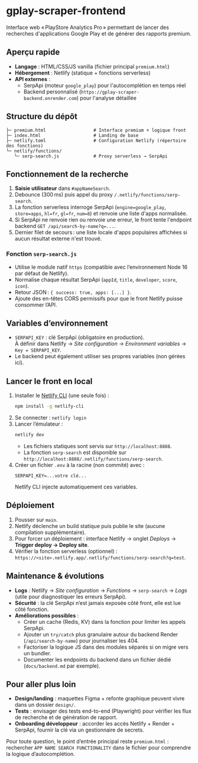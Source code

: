 # gplay-scraper-frontend

Interface web « PlayStore Analytics Pro » permettant de lancer des recherches d'applications Google Play et de générer des rapports premium.

## Aperçu rapide
- **Langage** : HTML/CSS/JS vanilla (fichier principal `premium.html`)
- **Hébergement** : Netlify (statique + fonctions serverless)
- **API externes** :
  - SerpApi (moteur `google_play`) pour l'autocomplétion en temps réel
  - Backend personnalisé (`https://gplay-scraper-backend.onrender.com`) pour l'analyse détaillée

## Structure du dépôt
```
├─ premium.html                  # Interface premium + logique front
├─ index.html                    # Landing de base
├─ netlify.toml                  # Configuration Netlify (répertoire des fonctions)
└─ netlify/functions/
   └─ serp-search.js             # Proxy serverless → SerpApi
```

## Fonctionnement de la recherche
1. **Saisie utilisateur** dans `#appNameSearch`.
2. Debounce (300 ms) puis appel du proxy `/.netlify/functions/serp-search`.
3. La fonction serverless interroge SerpApi (`engine=google_play`, `store=apps`, `hl=fr`, `gl=fr`, `num=8`) et renvoie une liste d'apps normalisée.
4. Si SerpApi ne renvoie rien ou renvoie une erreur, le front tente l'endpoint backend `GET /api/search-by-name?q=...`.
5. Dernier filet de secours : une liste locale d'apps populaires affichées si aucun résultat externe n'est trouvé.

### Fonction `serp-search.js`
- Utilise le module natif `https` (compatible avec l’environnement Node 16 par défaut de Netlify).
- Normalise chaque résultat SerpApi (`appId`, `title`, `developer`, `score`, `icon`).
- Retour JSON : `{ success: true, apps: [...] }`.
- Ajoute des en-têtes CORS permissifs pour que le front Netlify puisse consommer l’API.

## Variables d’environnement
- `SERPAPI_KEY` : clé SerpApi (obligatoire en production).  
  À définir dans Netlify → *Site configuration* → *Environment variables* → `Key = SERPAPI_KEY`.
- Le backend peut également utiliser ses propres variables (non gérées ici).

## Lancer le front en local
1. Installer le [Netlify CLI](https://docs.netlify.com/cli/get-started/) (une seule fois) :
   ```bash
   npm install -g netlify-cli
   ```
2. Se connecter : `netlify login`
3. Lancer l’émulateur :
   ```bash
   netlify dev
   ```
   - Les fichiers statiques sont servis sur `http://localhost:8888`.
   - La fonction `serp-search` est disponible sur `http://localhost:8888/.netlify/functions/serp-search`.
4. Créer un fichier `.env` à la racine (non commité) avec :
   ```
   SERPAPI_KEY=...votre clé...
   ```
   Netlify CLI injecte automatiquement ces variables.

## Déploiement
1. Pousser sur `main`.
2. Netlify déclenche un build statique puis publie le site (aucune compilation supplémentaire).
3. Pour forcer un déploiement : interface Netlify → onglet *Deploys* → **Trigger deploy → Deploy site**.
4. Vérifier la fonction serverless (optionnel) : `https://<site>.netlify.app/.netlify/functions/serp-search?q=test`.

## Maintenance & évolutions
- **Logs** : Netlify → *Site configuration* → *Functions* → `serp-search` → *Logs* (utile pour diagnostiquer les erreurs SerpApi).
- **Sécurité** : la clé SerpApi n’est jamais exposée côté front, elle est lue côté fonction.
- **Améliorations possibles** :
  - Créer un cache (Redis, KV) dans la fonction pour limiter les appels SerpApi.
  - Ajouter un `try/catch` plus granulaire autour du backend Render (`/api/search-by-name`) pour journaliser les 404.
  - Factoriser la logique JS dans des modules séparés si on migre vers un bundler.
  - Documenter les endpoints du backend dans un fichier dédié (`docs/backend.md` par exemple).

## Pour aller plus loin
- **Design/landing** : maquettes Figma + refonte graphique peuvent vivre dans un dossier `design/`.
- **Tests** : envisager des tests end-to-end (Playwright) pour vérifier les flux de recherche et de génération de rapport.
- **Onboarding développeur** : accorder les accès Netlify + Render + SerpApi, fournir la clé via un gestionnaire de secrets.

Pour toute question, le point d’entrée principal reste `premium.html` : rechercher `APP NAME SEARCH FUNCTIONALITY` dans le fichier pour comprendre la logique d’autocomplétion.
